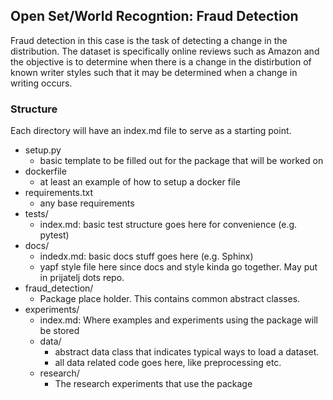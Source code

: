 ## Open Set/World Recogntion: Fraud Detection

Fraud detection in this case is the task of detecting a change in the distribution.
The dataset is specifically online reviews such as Amazon and the objective is to determine when there is a change in the distirbution of known writer styles such that it may be determined when a change in writing occurs.

### Structure

Each directory will have an index.md file to serve as a starting point.

+ setup.py
    - basic template to be filled out for the package that will be worked on
+ dockerfile
    - at least an example of how to setup a docker file
+ requirements.txt
    - any base requirements
+ tests/
    - index.md: basic test structure goes here for convenience (e.g. pytest)
+ docs/
    - indedx.md: basic docs stuff goes here (e.g. Sphinx)
    - yapf style file here since docs and style kinda go together.
        May put in prijatelj dots repo.
+ fraud_detection/
    - Package place holder. This contains common abstract classes.
+ experiments/
    - index.md: Where examples and experiments using the package will be stored
    - data/
        + abstract data class that indicates typical ways to load a dataset.
        + all data related code goes here, like preprocessing etc.
    - research/
        + The research experiments that use the package
